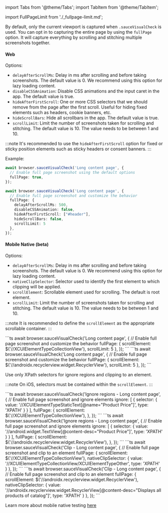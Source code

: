import Tabs from '@theme/Tabs';
import TabItem from '@theme/TabItem';

import FullPageLimit from './_fullpage-limit.md';

By default, only the current viewport is captured when `.sauceVisualCheck` is used. You can opt in to capturing the entire page by using the `fullPage` option. It will capture everything by scrolling and stitching multiple screenshots together.

<FullPageLimit />

#### Web

Options:

- `delayAfterScrollMs`: Delay in ms after scrolling and before taking screenshots. The default value is 0. We recommend using this option for lazy loading content.
- `disableCSSAnimation`: Disable CSS animations and the input caret in the app. The default value is true.
- `hideAfterFirstScroll`: One or more CSS selectors that we should remove from the page after the first scroll. Useful for hiding fixed elements such as headers, cookie banners, etc.
- `hideScrollBars`: Hide all scrollbars in the app. The default value is true.
- `scrollLimit`: Limit the number of screenshots taken for scrolling and stitching. The default value is 10. The value needs to be between 1 and 10.

:::note
It's recommended to use the `hideAfterFirstScroll` option for fixed or sticky position elements such as sticky headers or consent banners.
:::

Example:

```ts
await browser.sauceVisualCheck('Long content page', {
  // Enable full page screenshot using the default options
  fullPage: true,
});

await browser.sauceVisualCheck('Long content page', {
  // Enable full page screenshot and customize the behavior
  fullPage: {
    delayAfterScrollMs: 500,
    disableCSSAnimation: false,
    hideAfterFirstScroll: ["#header"],
    hideScrollBars: false,
    scrollLimit: 5
  },
});
```

#### Mobile Native (beta)

Options:

- `delayAfterScrollMs`: Delay in ms after scrolling and before taking screenshots. The default value is 0. We recommend using this option for lazy loading content.
- `nativeClipSelector`: Selector used to identify the first element to which clipping will be applied.
- `scrollElement`: Scrollable element used for scrolling. The default is root element.
- `scrollLimit`: Limit the number of screenshots taken for scrolling and stitching. The default value is 10. The value needs to be between 1 and 10.

:::note
It is recommended to define the `scrollElement` as the appropriate scrollable container.
:::

<Tabs>
    <TabItem value="ios" label="iOS">
        ```ts
        await browser.sauceVisualCheck('Long content page', {
            // Enable full page screenshot and customize the behavior
            fullPage: {
                scrollElement: $('//XCUIElementTypeCollectionView'),
                scrollLimit: 5
            },
        });
        ```
    </TabItem>
    <TabItem value="android" label="Android">
        ```ts
        await browser.sauceVisualCheck('Long content page', {
            // Enable full page screenshot and customize the behavior
            fullPage: {
                scrollElement: $('//androidx.recyclerview.widget.RecyclerView'),  
                scrollLimit: 5
            },
        });
        ```
    </TabItem>
</Tabs>

Use only XPath selectors for ignore regions and clipping to an element.

:::note
On iOS, selectors must be contained within the `scrollElement`.
:::

<Tabs>
    <TabItem value="ios" label="iOS">
        ```ts
        await browser.sauceVisualCheck('Ignore regions - Long content page', {
            // Enable full page screenshot and ignore elements
            ignore: [
                { 
                    selector: { 
                        value: '//XCUIElementTypeStaticText[@name="Product Price"]',
                        type: 'XPATH' 
                    }
                }
            ],
            fullPage: {
                scrollElement: $('//XCUIElementTypeCollectionView'),
            },
        });
        ```
    </TabItem>
    <TabItem value="android" label="Android">
        ```ts
        await browser.sauceVisualCheck('Ignore regions - Long content page', {
            // Enable full page screenshot and ignore elements
            ignore: [
                { 
                    selector: {
                        value: '//android.widget.TextView[@content-desc="Product Price"]',
                        type: 'XPATH' 
                    }
                }
            ],
            fullPage: {
                scrollElement: $('//androidx.recyclerview.widget.RecyclerView'),  
            },
        });
        ```
    </TabItem>
</Tabs>

<Tabs>
    <TabItem value="ios" label="iOS">
        ```ts
        await browser.sauceVisualCheck('Clip - Long content page', {
            // Enable full page screenshot and clip to an element
            fullPage: {
                scrollElement: $('//XCUIElementTypeCollectionView'),
                nativeClipSelector: { 
                    value: '//XCUIElementTypeCollectionView/XCUIElementTypeOther',
                    type: 'XPATH' 
                }
            },
        });
        ```
    </TabItem>
    <TabItem value="android" label="Android">
        ```ts
        await browser.sauceVisualCheck('Clip - Long content page', {
            // Enable full page screenshot and clip to an element
            fullPage: {
                scrollElement: $('//androidx.recyclerview.widget.RecyclerView'),
                nativeClipSelector: { 
                    value: '//androidx.recyclerview.widget.RecyclerView[@content-desc="Displays all products of catalog"]',
                    type: 'XPATH' 
                }
            },
        });
        ```
    </TabItem>
</Tabs>

Learn more about mobile native testing [here](/visual-testing/mobile-native-testing/) 
